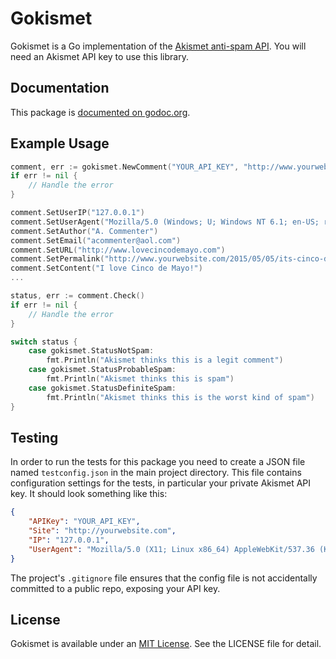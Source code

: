 # Gokismet

Gokismet is a Go implementation of the [Akismet anti-spam API](http://akismet.com/development/api/#detailed-docs). You will need an Akismet API key to use this library.

## Documentation

This package is [documented on godoc.org](http://godoc.org/).

## Example Usage

```go
comment, err := gokismet.NewComment("YOUR_API_KEY", "http://www.yourwebsite.com")
if err != nil {
    // Handle the error
}

comment.SetUserIP("127.0.0.1")
comment.SetUserAgent("Mozilla/5.0 (Windows; U; Windows NT 6.1; en-US; rv:1.9.2) Gecko/20100115 Firefox/3.6")
comment.SetAuthor("A. Commenter")
comment.SetEmail("acommenter@aol.com")
comment.SetURL("http://www.lovecincodemayo.com")
comment.SetPermalink("http://www.yourwebsite.com/2015/05/05/its-cinco-de-mayo/")
comment.SetContent("I love Cinco de Mayo!")
...

status, err := comment.Check()
if err != nil {
    // Handle the error
}

switch status {
    case gokismet.StatusNotSpam:
        fmt.Println("Akismet thinks this is a legit comment")
    case gokismet.StatusProbableSpam:
        fmt.Println("Akismet thinks this is spam")
    case gokismet.StatusDefiniteSpam:
        fmt.Println("Akismet thinks this is the worst kind of spam")
}
```

## Testing

In order to run the tests for this package you need to create a JSON file named `testconfig.json` in the main project directory. This file contains configuration settings for the tests, in particular your private Akismet API key. It should look something like this:

``` json
{
    "APIKey": "YOUR_API_KEY",
    "Site": "http://yourwebsite.com",
    "IP": "127.0.0.1",
    "UserAgent": "Mozilla/5.0 (X11; Linux x86_64) AppleWebKit/537.36 (KHTML, like Gecko) Chrome/41.0.2227.0 Safari/537.36"
}
```

The project's `.gitignore` file ensures that the config file is not accidentally committed to a public repo, exposing your API key.

## License

Gokismet is available under an [MIT License](http://choosealicense.com/licenses/mit/). See the LICENSE file for detail.
